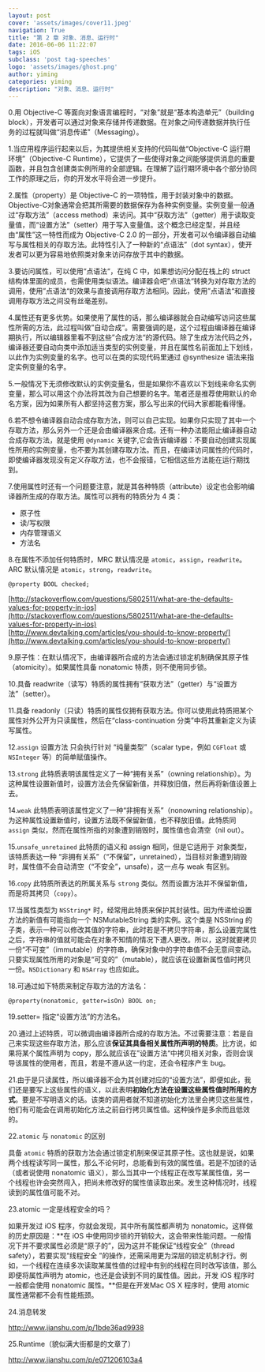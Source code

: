 ```yaml
---
layout: post
cover: 'assets/images/cover11.jpeg'
navigation: True
title: "第 2 章 对象、消息、运行时"
date: 2016-06-06 11:22:07 
tags: iOS
subclass: 'post tag-speeches'
logo: 'assets/images/ghost.png'
author: yiming
categories: yiming
description: "对象、消息、运行时"
---
```


0.用 Objective-C 等面向对象语言编程时，“对象”就是“基本构造单元”（building block），开发者可以通过对象来存储并传递数据。在对象之间传递数据并执行任务的过程就叫做“消息传递”（Messaging）。

1.当应用程序运行起来以后，为其提供相关支持的代码叫做“Objective-C 运行期环境”（Objective-C Runtime），它提供了一些使得对象之间能够提供消息的重要函数，并且包含创建类实例所用的全部逻辑。在理解了运行期环境中各个部分协同工作的原理之后，你的开发水平将会进一步提升。

2.属性（property）是 Objective-C 的一项特性，用于封装对象中的数据。Objective-C对象通常会把其所需要的数据保存为各种实例变量。实例变量一般通过“存取方法”（access method）来访问。其中“获取方法”（getter）用于读取变量值，而“设置方法”（setter）用于写入变量值。这个概念已经定型，并且经由“属性”这一特性而成为 Objective-C 2.0 的一部分，开发者可以令编译器自动编写与属性相关的存取方法。此特性引入了一种新的“点语法”（dot syntax），使开发者可以更为容易地依照类对象来访问存放于其中的数据。

3.要访问属性，可以使用“点语法“，在纯 C 中，如果想访问分配在栈上的 struct 结构体里面的成员，也需使用类似语法。编译器会吧”点语法“转换为对存取方法的调用，使用”点语法“的效果与直接调用存取方法相同。因此，使用”点语法“和直接调用存取方法之间没有丝毫差别。

4.属性还有更多优势。如果使用了属性的话，那么编译器就会自动编写访问这些属性所需的方法，此过程叫做”自动合成“。需要强调的是，这个过程由编译器在编译期执行，所以编辑器里看不到这些”合成方法“的源代码。除了生成方法代码之外，编译器还要自动向类中添加适当类型的实例变量，并且在属性名前面加上下划线，以此作为实例变量的名字。也可以在类的实现代码里通过 @synthesize 语法来指定实例变量的名字。

5.一般情况下无须修改默认的实例变量名，但是如果你不喜欢以下划线来命名实例变量，那么可以用这个办法将其改为自己想要的名字。笔者还是推荐使用默认的命名方案，因为如果所有人都坚持这套方案，那么写出来的代码大家都能看得懂。

6.若不想令编译器自动合成存取方法，则可以自己实现。如果你只实现了其中一个存取方法，那么另外一个还是会由编译器来合成。还有一种办法能阻止编译器自动合成存取方法，就是使用 ``@dynamic`` 关键字,它会告诉编译器：不要自动创建实现属性所用的实例变量，也不要为其创建存取方法。而且，在编译访问属性的代码时，即使编译器发现没有定义存取方法，也不会报错，它相信这些方法能在运行期找到。  

7.使用属性时还有一个问题要注意，就是其各种特质（attribute）设定也会影响编译器所生成的存取方法。属性可以拥有的特质分为 4 类：  

- 原子性
- 读/写权限
- 内存管理语义
- 方法名

8.在属性不添加任何特质时，MRC 默认情况是 ``atomic``，``assign``，``readwrite``。ARC 默认情况是 ``atomic``，``strong``，``readwrite``。 

```
@property BOOL checked;
```

[http://stackoverflow.com/questions/5802511/what-are-the-defaults-values-for-property-in-ios](http://stackoverflow.com/questions/5802511/what-are-the-defaults-values-for-property-in-ios)  
[http://www.devtalking.com/articles/you-should-to-know-property/](http://www.devtalking.com/articles/you-should-to-know-property/)  

9.原子性：在默认情况下，由编译器所合成的方法会通过锁定机制确保其原子性（atomicity）。如果属性具备 nonatomic 特质，则不使用同步锁。

10.具备 readwrite（读写）特质的属性拥有“获取方法”（getter）与“设置方法”（setter）。

11.具备 readonly（只读）特质的属性仅拥有获取方法。你可以使用此特质把某个属性对外公开为只读属性，然后在“class-continuation 分类”中将其重新定义为读写属性。

12.``assign`` 设置方法 只会执行针对 “纯量类型”（scalar type，例如 ``CGFloat`` 或 ``NSInteger`` 等）的简单赋值操作。

13.``strong`` 此特质表明该属性定义了一种“拥有关系”（owning relationship）。为这种属性设置新值时，设置方法会先保留新值，并释放旧值，然后再将新值设置上去。

14.``weak`` 此特质表明该属性定义了一种“非拥有关系”（nonowning relationship）。为这种属性设置新值时，设置方法既不保留新值，也不释放旧值。此特质同 ``assign`` 类似，然而在属性所指的对象遭到销毁时，属性值也会清空（nil out）。

15.``unsafe_unretained`` 此特质的语义和 assign 相同，但是它适用于 对象类型，该特质表达一种 “非拥有关系”（“不保留”，unretained），当目标对象遭到销毁时，属性值不会自动清空（“不安全”，unsafe），这一点与 weak 有区别。

16.``copy`` 此特质所表达的所属关系与 ``strong`` 类似。然而设置方法并不保留新值，而是将其拷贝（``copy``）。

17.当属性类型为 ``NSString*`` 时，经常用此特质来保护其封装性。因为传递给设置方法的新值有可能指向一个 NSMutableString 类的实例。这个类是 NSString 的子类，表示一种可以修改其值的字符串，此时若是不拷贝字符串，那么设置完属性之后，字符串的值就可能会在对象不知情的情况下遭人更改。所以，这时就要拷贝一份“不可变”（immutable）的字符串，确保对象中的字符串值不会无意间变动。只要实现属性所用的对象是“可变的”（mutable），就应该在设置新属性值时拷贝一份。``NSDictionary`` 和 ``NSArray`` 也应如此。

18.可通过如下特质来制定存取方法的方法名：  

```
@property(nonatomic, getter=isOn) BOOL on;
```

19.setter=<name> 指定“设置方法”的方法名。

20.通过上述特质，可以微调由编译器所合成的存取方法。不过需要注意：若是自己来实现这些存取方法，那么应该**保证其具备相关属性所声明的特质**。比方说，如果将某个属性声明为 copy，那么就应该在”设置方法“中拷贝相关对象，否则会误导该属性的使用者，而且，若是不遵从这一约定，还会令程序产生 bug。

21.由于是只读属性，所以编译器不会为其创建对应的“设置方法”，即便如此，我们还是要写上这些属性的语义，以此表明**初始化方法在设置这些属性值时所用的方式**。要是不写明语义的话。该类的调用者就不知道初始化方法里会拷贝这些属性，他们有可能会在调用初始化方法之前自行拷贝属性值。这种操作是多余而且低效的。

22.``atomic`` 与 ``nonatomic`` 的区别
   
具备 ``atomic`` 特质的获取方法会通过锁定机制来保证其原子性。这也就是说，如果两个线程读写同一属性，那么不论何时，总能看到有效的属性值。若是不加锁的话（或者说使用 nonatomic 语义），那么当其中一个线程正在改写某属性值，另一个线程也许会突然闯入，把尚未修改好的属性值读取出来。发生这种情况时，线程读到的属性值可能不对。
   
23.atomic 一定是线程安全的吗？
   
如果开发过 iOS 程序，你就会发现，其中所有属性都声明为 nonatomic。这样做的历史原因是：**在 iOS 中使用同步锁的开销较大，这会带来性能问题。一般情况下并不要求属性必须是“原子的”，因为这并不能保证“线程安全”（thread safety），若要实现“线程安全 ”的操作，还需采用更为深层的锁定机制才行。例如，一个线程在连续多次读取某属性值的过程中有别的线程在同时改写该值，那么即便将属性声明为 atomic，也还是会读到不同的属性值。因此，开发 iOS 程序时一般都会使用 nonatomic 属性。**但是在开发Mac OS X 程序时，使用 atomic 属性通常都不会有性能瓶颈。

24.消息转发

<http://www.jianshu.com/p/1bde36ad9938>

25.Runtime（貌似满大街都是的文章了）

<http://www.jianshu.com/p/e071206103a4>